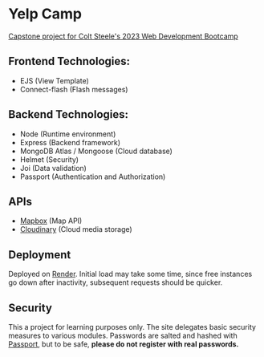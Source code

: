 # Yelp Camp

[Capstone project for Colt Steele's 2023 Web Development Bootcamp](https://yelp-camp-6v4rdsyaha-uc.a.run.app)

## Frontend Technologies:

- EJS (View Template)
- Connect-flash (Flash messages)

## Backend Technologies:

- Node (Runtime environment)
- Express (Backend framework)
- MongoDB Atlas / Mongoose (Cloud database)
- Helmet (Security)
- Joi (Data validation)
- Passport (Authentication and Authorization)

## APIs

- [Mapbox](https://www.mapbox.com/) (Map API)
- [Cloudinary](https://cloudinary.com/) (Cloud media storage)

## Deployment

Deployed on [Render](https://render.com). Initial load may take some time, since free instances go down after inactivity, subsequent requests should be quicker.

## Security

This a project for learning purposes only. The site delegates basic security measures to various modules. Passwords are salted and hashed with [Passport](https://www.passportjs.org/), but to be safe, **please do not register with real passwords.**

